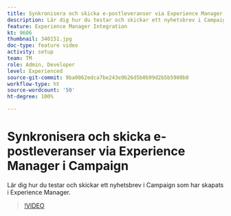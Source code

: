 ```yaml
---
title: Synkronisera och skicka e-postleveranser via Experience Manager i Campaign
description: Lär dig hur du testar och skickar ett nyhetsbrev i Campaign som har skapats i Experience Manager.
feature: Experience Manager Integration
kt: 9606
thumbnail: 340151.jpg
doc-type: feature video
activity: setup
team: TM
role: Admin, Developer
level: Experienced
source-git-commit: 9ba0862edca7be243e9b26d5b0b99d2b5b5900b0
workflow-type: ht
source-wordcount: '50'
ht-degree: 100%

---
```


# Synkronisera och skicka e-postleveranser via Experience Manager i Campaign

Lär dig hur du testar och skickar ett nyhetsbrev i Campaign som har skapats i Experience Manager.

>[!VIDEO](https://video.tv.adobe.com/v/340151?quality=12)
